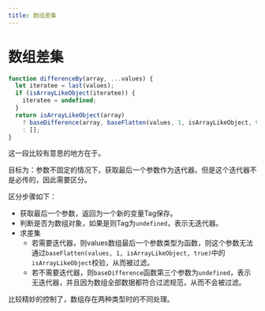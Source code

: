 ```yaml
---
title: 数组差集
---
```


# 数组差集

```js
function differenceBy(array, ...values) {
  let iteratee = last(values);
  if (isArrayLikeObject(iteratee)) {
    iteratee = undefined;
  }
  return isArrayLikeObject(array)
    ? baseDifference(array, baseFlatten(values, 1, isArrayLikeObject, true), iteratee)
    : [];
}
```

这一段比较有意思的地方在于。

目标为：参数不固定的情况下，获取最后一个参数作为迭代器。但是这个迭代器不是必传的，因此需要区分。

区分步骤如下：

* 获取最后一个参数，返回为一个新的变量Tag保存。
* 判断是否为数组对象，如果是则Tag为`undefined`，表示无迭代器。
* 求差集
  * 若需要迭代器，则values数组最后一个参数类型为函数，则这个参数无法通过`baseFlatten(values, 1, isArrayLikeObject, true)`中的`isArrayLikeObject`校验，从而被过滤。
  * 若不需要迭代器，则`baseDifference`函数第三个参数为`undefined`，表示无迭代器，并且因为数组全部数据都符合过滤规范，从而不会被过滤。

比较精妙的控制了，数组存在两种类型时的不同处理。